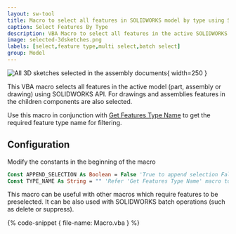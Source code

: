 ```yaml
---
layout: sw-tool
title: Macro to select all features in SOLIDWORKS model by type using SOLIDWORKS API
caption: Select Features By Type
description: VBA Macro to select all features in the active SOLIDWORKS model (part, assembly or drawing) by specifying its type
image: selected-3dsketches.png
labels: [select,feature type,multi select,batch select]
group: Model
---
```

![All 3D sketches selected in the assembly documents](selected-3dsketches.png){ width=250 }

This VBA macro selects all features in the active model (part, assembly or drawing) using SOLIDWORKS API. For drawings and assemblies features in the children components are also selected.

Use this macro in conjunction with [Get Features Type Name](/solidworks-api/document/features-manager/get-feature-type-name/) to get the required feature type name for filtering.

## Configuration

Modify the constants in the beginning of the macro

~~~ vb
Const APPEND_SELECTION As Boolean = False 'True to append selection False to clear existing selection
Const TYPE_NAME As String = "" 'Refer 'Get Features Type Name' macro to get the type name from the feature
~~~

This macro can be useful with other macros which require features to be preselected. It can be also used with SOLIDWORKS batch operations (such as delete or suppress).

{% code-snippet { file-name: Macro.vba } %}